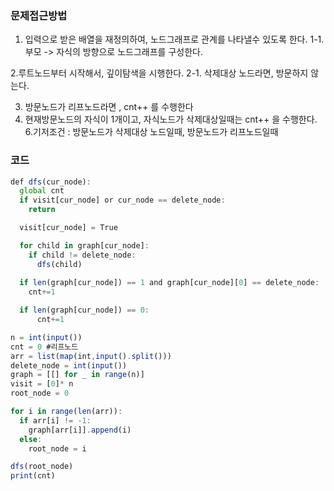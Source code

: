 ### 문제접근방법


1. 입력으로 받은 배열을 재정의하여, 노드그래프로 관계를 나타낼수 있도록 한다.
	1-1. 부모 -> 자식의 방향으로 노드그래프를 구성한다.

2.루트노드부터 시작해서, 깊이탐색을 시행한다.
	2-1. 삭제대상 노드라면, 방문하지 않는다.
	
3. 방문노드가 리프노드라면 , cnt++ 를 수행한다
4. 현재방문노드의 자식이 1개이고, 자식노드가 삭제대상일때는 cnt++ 을 수행한다. 
6.기저조건 : 방문노드가 삭제대상 노드일때, 방문노드가 리프노드일때



### 코드
```js
def dfs(cur_node):
  global cnt
  if visit[cur_node] or cur_node == delete_node:
    return

  visit[cur_node] = True

  for child in graph[cur_node]:
    if child != delete_node:
      dfs(child)
  
  if len(graph[cur_node]) == 1 and graph[cur_node][0] == delete_node:
    cnt+=1

  if len(graph[cur_node]) == 0:
      cnt+=1  

n = int(input()) 
cnt = 0 #리프노드
arr = list(map(int,input().split()))
delete_node = int(input())
graph = [[] for _ in range(n)]
visit = [0]* n
root_node = 0

for i in range(len(arr)):
  if arr[i] != -1:
    graph[arr[i]].append(i)
  else:
    root_node = i

dfs(root_node)
print(cnt)


```
